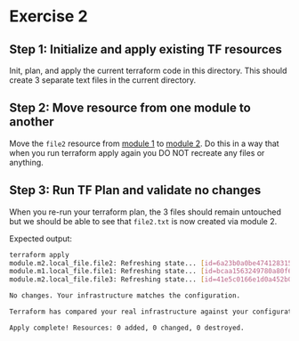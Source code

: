 # Exercise 2

## Step 1: Initialize and apply existing TF resources

Init, plan, and apply the current terraform code in this directory.  This should create 3 separate text files in the current directory.

## Step 2: Move resource from one module to another

Move the `file2` resource from [module 1](../modules/module1/) to [module 2](../modules/module2/).  Do this in a way that when you run terraform apply again you DO NOT recreate any files or anything.

## Step 3: Run TF Plan and validate no changes

When you re-run your terraform plan, the 3 files should remain untouched but we should be able to see that `file2.txt` is now created via module 2.

Expected output:

```bash
terraform apply
module.m2.local_file.file2: Refreshing state... [id=6a23b0a0be4741283159cdf45b6814073415c47c]
module.m1.local_file.file1: Refreshing state... [id=bcaa1563249780a80f62de4264a2347dec98ec48]
module.m2.local_file.file3: Refreshing state... [id=41e5c0166e1d0a452b06bb7341ae669fea1a714b]

No changes. Your infrastructure matches the configuration.

Terraform has compared your real infrastructure against your configuration and found no differences, so no changes are needed.

Apply complete! Resources: 0 added, 0 changed, 0 destroyed.

```